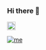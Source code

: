 ### Hi there 👋

<a href="https://www.instagram.com/t.alves02/">
  <img src="[drawing.jpg](https://i.imgur.com/g3UBILP.png)" alt="drawing" width="20px"/>
</a>

[![me](https://i.imgur.com/g3UBILP.png)](https://www.instagram.com/t.alves02/)

<!--
**Tsplay25/Tsplay25** is a ✨ _special_ ✨ repository because its `README.md` (this file) appears on your GitHub profile.

Here are some ideas to get you started:

- 🔭 I’m currently working on ...
- 🌱 I’m currently learning ...
- 👯 I’m looking to collaborate on ...
- 🤔 I’m looking for help with ...
- 💬 Ask me about ...
- 📫 How to reach me: ...
- 😄 Pronouns: ...
- ⚡ Fun fact: ...
-->
